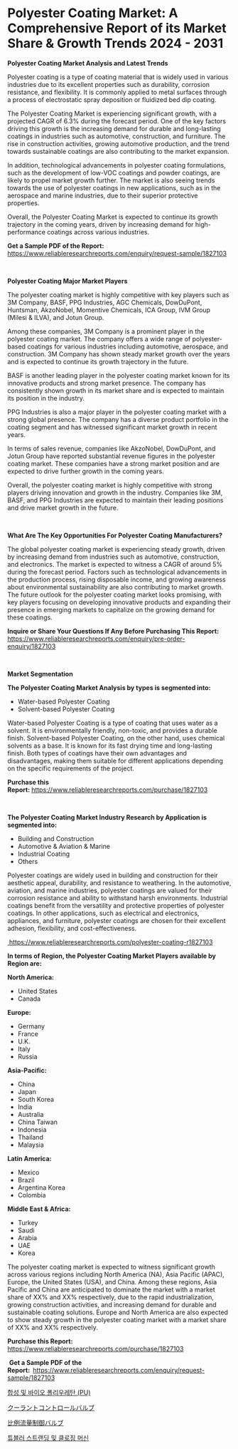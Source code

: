 <p><h1>Polyester Coating Market: A Comprehensive Report of its Market Share & Growth Trends 2024 - 2031</h1></p><p><strong>Polyester Coating Market Analysis and Latest Trends</strong></p>
<p><p>Polyester coating is a type of coating material that is widely used in various industries due to its excellent properties such as durability, corrosion resistance, and flexibility. It is commonly applied to metal surfaces through a process of electrostatic spray deposition or fluidized bed dip coating.</p><p>The Polyester Coating Market is experiencing significant growth, with a projected CAGR of 6.3% during the forecast period. One of the key factors driving this growth is the increasing demand for durable and long-lasting coatings in industries such as automotive, construction, and furniture. The rise in construction activities, growing automotive production, and the trend towards sustainable coatings are also contributing to the market expansion.</p><p>In addition, technological advancements in polyester coating formulations, such as the development of low-VOC coatings and powder coatings, are likely to propel market growth further. The market is also seeing trends towards the use of polyester coatings in new applications, such as in the aerospace and marine industries, due to their superior protective properties.</p><p>Overall, the Polyester Coating Market is expected to continue its growth trajectory in the coming years, driven by increasing demand for high-performance coatings across various industries.</p></p>
<p><strong>Get a Sample PDF of the Report:&nbsp;</strong> <a href="https://www.reliableresearchreports.com/enquiry/request-sample/1827103">https://www.reliableresearchreports.com/enquiry/request-sample/1827103</a></p>
<p>&nbsp;</p>
<p><strong>Polyester Coating Major Market Players</strong></p>
<p><p>The polyester coating market is highly competitive with key players such as 3M Company, BASF, PPG Industries, AGC Chemicals, DowDuPont, Huntsman, AkzoNobel, Momentive Chemicals, ICA Group, IVM Group (Milesi & ILVA), and Jotun Group. </p><p>Among these companies, 3M Company is a prominent player in the polyester coating market. The company offers a wide range of polyester-based coatings for various industries including automotive, aerospace, and construction. 3M Company has shown steady market growth over the years and is expected to continue its growth trajectory in the future.</p><p>BASF is another leading player in the polyester coating market known for its innovative products and strong market presence. The company has consistently shown growth in its market share and is expected to maintain its position in the industry.</p><p>PPG Industries is also a major player in the polyester coating market with a strong global presence. The company has a diverse product portfolio in the coating segment and has witnessed significant market growth in recent years.</p><p>In terms of sales revenue, companies like AkzoNobel, DowDuPont, and Jotun Group have reported substantial revenue figures in the polyester coating market. These companies have a strong market position and are expected to drive further growth in the coming years.</p><p>Overall, the polyester coating market is highly competitive with strong players driving innovation and growth in the industry. Companies like 3M, BASF, and PPG Industries are expected to maintain their leading positions and drive market growth in the future.</p></p>
<p>&nbsp;</p>
<p><strong>What Are The Key Opportunities For Polyester Coating Manufacturers?</strong></p>
<p><p>The global polyester coating market is experiencing steady growth, driven by increasing demand from industries such as automotive, construction, and electronics. The market is expected to witness a CAGR of around 5% during the forecast period. Factors such as technological advancements in the production process, rising disposable income, and growing awareness about environmental sustainability are also contributing to market growth. The future outlook for the polyester coating market looks promising, with key players focusing on developing innovative products and expanding their presence in emerging markets to capitalize on the growing demand for these coatings.</p></p>
<p><strong>Inquire or Share Your Questions If Any Before Purchasing This Report:</strong> <a href="https://www.reliableresearchreports.com/enquiry/pre-order-enquiry/1827103">https://www.reliableresearchreports.com/enquiry/pre-order-enquiry/1827103</a></p>
<p>&nbsp;</p>
<p><strong>Market Segmentation</strong></p>
<p><strong>The Polyester Coating Market Analysis by types is segmented into:</strong></p>
<p><ul><li>Water-based Polyester Coating</li><li>Solvent-based Polyester Coating</li></ul></p>
<p><p>Water-based Polyester Coating is a type of coating that uses water as a solvent. It is environmentally friendly, non-toxic, and provides a durable finish. Solvent-based Polyester Coating, on the other hand, uses chemical solvents as a base. It is known for its fast drying time and long-lasting finish. Both types of coatings have their own advantages and disadvantages, making them suitable for different applications depending on the specific requirements of the project.</p></p>
<p><strong>Purchase this Report:&nbsp;</strong><a href="https://www.reliableresearchreports.com/purchase/1827103">https://www.reliableresearchreports.com/purchase/1827103</a></p>
<p>&nbsp;</p>
<p><strong>The Polyester Coating Market Industry Research by Application is segmented into:</strong></p>
<p><ul><li>Building and Construction</li><li>Automotive & Aviation & Marine</li><li>Industrial Coating</li><li>Others</li></ul></p>
<p><p>Polyester coatings are widely used in building and construction for their aesthetic appeal, durability, and resistance to weathering. In the automotive, aviation, and marine industries, polyester coatings are valued for their corrosion resistance and ability to withstand harsh environments. Industrial coatings benefit from the versatility and protective properties of polyester coatings. In other applications, such as electrical and electronics, appliances, and furniture, polyester coatings are chosen for their excellent adhesion, flexibility, and cost-effectiveness.</p></p>
<p><a href="https://www.reliableresearchreports.com/polyester-coating-r1827103">&nbsp;https://www.reliableresearchreports.com/polyester-coating-r1827103</a></p>
<p><strong>In terms of Region, the Polyester Coating Market Players available by Region are:</strong></p>
<p>
    <p> <strong> North America: </strong>
        <ul>
            <li>United States</li>
            <li>Canada</li>
        </ul>
        </p> 
    <p> <strong> Europe: </strong>
        <ul>
            <li>Germany</li>
            <li>France</li>
            <li>U.K.</li>
            <li>Italy</li>
            <li>Russia</li>
        </ul>
        </p> 
    <p> <strong> Asia-Pacific: </strong>
        <ul>
            <li>China</li>
            <li>Japan</li>
            <li>South Korea</li>
            <li>India</li>
            <li>Australia</li>
            <li>China Taiwan</li>
            <li>Indonesia</li>
            <li>Thailand</li>
            <li>Malaysia</li>
        </ul>
        </p> 
    <p> <strong> Latin America: </strong>
        <ul>
            <li>Mexico</li>
            <li>Brazil</li>
            <li>Argentina Korea</li>
            <li>Colombia</li>
        </ul>
        </p> 
    <p> <strong> Middle East & Africa: </strong>
        <ul>
            <li>Turkey</li>
            <li>Saudi</li>
            <li>Arabia</li>
            <li>UAE</li>
            <li>Korea</li>
        </ul>
    </p>
    </p>
<p><p>The polyester coating market is expected to witness significant growth across various regions including North America (NA), Asia Pacific (APAC), Europe, the United States (USA), and China. Among these regions, Asia Pacific and China are anticipated to dominate the market with a market share of XX% and XX% respectively, due to the rapid industrialization, growing construction activities, and increasing demand for durable and sustainable coating solutions. Europe and North America are also expected to show steady growth in the polyester coating market with a market share of XX% and XX% respectively.</p></p>
<p><strong>Purchase this Report: </strong><a href="https://www.reliableresearchreports.com/purchase/1827103">https://www.reliableresearchreports.com/purchase/1827103</a></p>
<p>&nbsp;<strong>Get a Sample PDF of the Report:&nbsp;&nbsp;</strong><a href="https://www.reliableresearchreports.com/enquiry/request-sample/1827103">https://www.reliableresearchreports.com/enquiry/request-sample/1827103</a></p>
<p><strong></strong></p>
<p><p><a href="https://medium.com/@xiomaraborjasd54/2024%EB%85%84%EB%B6%80%ED%84%B0-2031%EB%85%84%EA%B9%8C%EC%A7%80-%EC%98%88%EC%83%81%EB%90%98%EB%8A%94-%EA%B8%80%EB%A1%9C%EB%B2%8C-%ED%95%A9%EC%84%B1-%EB%B0%8F-%EC%83%9D%EB%AC%BC-%ED%8F%B4%EB%A6%AC%EC%9A%B0%EB%A0%88%ED%83%84-pu-%EC%8B%9C%EC%9E%A5-%EB%B2%94%EC%9C%84-%EB%B0%8F-%EB%B9%A0%EB%A5%B4%EA%B2%8C-%EC%84%B1%EC%9E%A5%ED%95%98%EB%8A%94-cagr%EC%97%90-%EB%8C%80%ED%95%9C-%EC%B2%A0%EC%A0%80%ED%95%9C-%EB%B6%84%EC%84%9D-b6712cce6dd9">합성 및 바이오 폴리우레탄 (PU)</a></p><p><a href="https://medium.com/@tssrjndu32/%E3%82%B0%E3%83%AD%E3%83%BC%E3%83%90%E3%83%AB%E3%82%AF%E3%83%BC%E3%83%A9%E3%83%B3%E3%83%88%E5%88%B6%E5%BE%A1%E5%BC%81%E7%94%A3%E6%A5%AD-%E7%A8%AE%E9%A1%9E-%E7%94%A8%E9%80%94-%E5%B8%82%E5%A0%B4%E3%83%97%E3%83%AC%E3%83%BC%E3%83%A4%E3%83%BC-%E5%9C%B0%E5%9F%9F%E5%88%A5%E6%88%90%E9%95%B7%E5%88%86%E6%9E%90-%E3%81%8A%E3%82%88%E3%81%B3%E5%B0%86%E6%9D%A5%E3%82%B7%E3%83%8A%E3%83%AA%E3%82%AA-2024%E5%B9%B4-2031%E5%B9%B4-e4b993d8de10">クーラントコントロールバルブ</a></p><p><a href="https://medium.com/@tssrjndu32/%E3%83%97%E3%83%AD%E3%83%9D%E3%83%BC%E3%82%B7%E3%83%A7%E3%83%8A%E3%83%AB%E3%83%95%E3%83%AD%E3%83%BC%E5%88%B6%E5%BE%A1%E3%83%90%E3%83%AB%E3%83%96%E5%B8%82%E5%A0%B4%E3%81%AE%E8%A6%8F%E6%A8%A1%E3%81%AF-%E5%B9%B4%E5%B9%B3%E5%9D%87%E6%88%90%E9%95%B7%E7%8E%87-%E3%81%A7%E6%88%90%E9%95%B7%E3%81%97%E3%81%A6%E3%81%8A%E3%82%8A-%E3%81%93%E3%81%AE%E3%83%AC%E3%83%9D%E3%83%BC%E3%83%88%E3%81%AF%E5%B8%82%E5%A0%B4%E3%82%BB%E3%82%B0%E3%83%A1%E3%83%B3%E3%83%86%E3%83%BC%E3%82%B7%E3%83%A7%E3%83%B3-%E6%88%90%E9%95%B7%E3%81%8A%E3%82%88%E3%81%B3%E4%BA%88%E6%B8%AC2024%E5%B9%B4-2031%E5%B9%B4%E3%81%AB%E9%96%A2%E3%81%99%E3%82%8B%E5%88%86%E6%9E%90%E3%82%92%E3%82%AB%E3%83%90%E3%83%BC%E3%81%97%E3%81%A6%E3%81%84%E3%81%BE%E3%81%99-85f029fc7f24">比例流量制御バルブ</a></p><p><a href="https://medium.com/@xiomaraborjasd54/2024%EB%85%84%EB%B6%80%ED%84%B0-2031%EB%85%84%EA%B9%8C%EC%A7%80%EC%9D%98-%EA%B8%80%EB%A1%9C%EB%B2%8C-%ED%8A%9C%EB%B8%94%EB%9F%AC-%EC%8A%A4%ED%8A%B8%EB%9E%9C%EB%94%A9-%EB%B0%8F-%EB%A7%88%EA%B0%90%EA%B8%B0-%EC%8B%9C%EC%9E%A5-%EA%B8%B0%ED%9A%8C%EC%99%80-%EC%98%88%EC%B8%A1-fa73c13fbf45">튜블러 스트랜딩 및 클로징 머신</a></p></p>